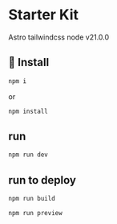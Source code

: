 # Starter Kit

Astro
tailwindcss
node v21.0.0

## 🚀 Install

```sh
npm i
```

or

```sh
npm install
```

## run

```sh
npm run dev
```

## run to deploy

```sh
npm run build
```

```sh
npm run preview
```

